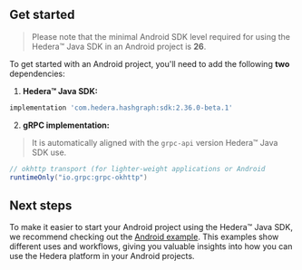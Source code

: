 ## Get started

> Please note that the minimal Android SDK level required for using the Hedera™ Java SDK in an Android project is **26**.

To get started with an Android project, you'll need to add the following **two** dependencies:

1. **Hedera™ Java SDK:**
```groovy
implementation 'com.hedera.hashgraph:sdk:2.36.0-beta.1'
```

2. **gRPC implementation:**
> It is automatically aligned with the `grpc-api` version Hedera™ Java SDK use.
```groovy
// okhttp transport (for lighter-weight applications or Android
runtimeOnly("io.grpc:grpc-okhttp")
```

## Next steps
To make it easier to start your Android project using the Hedera™ Java SDK,
we recommend checking out the [Android example](../../example-android/README.md).
This examples show different uses and workflows,
giving you valuable insights into how you can use the Hedera platform in your Android projects.
